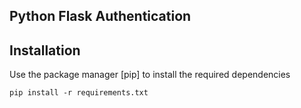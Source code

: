 ## Python Flask Authentication

## Installation

Use the package manager [pip] to install the required dependencies

```
pip install -r requirements.txt 
```

